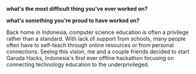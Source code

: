 
**what's the most difficult thing you've ever worked on?**



**what's something you're proud to have worked on?**

Back home in Indonesia, computer science education is often a privilege rather than a standard. With lack of support from schools, many people often have to self-teach through online resources or from personal connections. Seeing this vision, me and a couple friends decided to start Garuda Hacks, Indonesia's first ever offline hackathon focusing on connecting technology education to the underprivileged. 